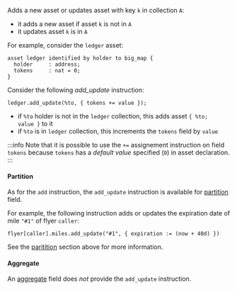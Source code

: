 Adds a new asset or updates asset with key `k` in collection `A`:
* it adds a new asset if asset `k` is not in `A`
* it updates asset `k` is in `A`

For example, consider the `ledger` asset:
```archetype
asset ledger identified by holder to big_map {
  holder     : address;
  tokens     : nat = 0;
}
```

Consider the following *add_update* instruction:
```archetype
ledger.add_update(%to, { tokens += value });
```
* if `%to` holder is not in the `ledger` collection, this adds asset `{ %to; value }` to it
* if `%to` is in `ledger` collection, this increments the `tokens` field by `value`

:::info
Note that it is possible to use the `+=` assignement instruction on field `tokens` because `tokens` has a *default value* specified (`0`) in asset declaration.
:::

#### Partition

As for the `add` instruction, the `add_update` instruction is available for [partition](/docs/reference/types#partition<A>) field.

For example, the following instruction adds or updates the expiration date of mile `"#1"` of flyer `caller`:
```archetype
flyer[caller].miles.add_update("#1", { expiration := (now + 40d) })
```

See the [paritition](/docs/reference/instructions#partition) section above for more information.

#### Aggregate

An [aggregate](/docs/reference/types#aggregate<A>) field does *not* provide the `add_update` instruction.
